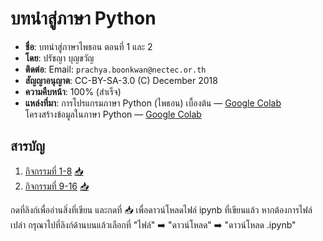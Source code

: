# บทนำสู่ภาษา Python

- **ชื่อ**: บทนำสู่ภาษาไพธอน ตอนที่ 1 และ 2
- **โดย**: ปรัชญา บุญขวัญ
- **ติดต่อ**: Email: `prachya.boonkwan@nectec.or.th`
- **สัญญาอนุญาต**: CC-BY-SA-3.0 (C) December 2018
- **ความคืบหน้า**: 100% (สำเร็จ)
- **แหล่งที่มา**: การโปรแกรมภาษา Python (ไพธอน) เบื้องต้น — [Google Colab](https://tinyurl.com/y9wmkgj5) <br/>โครงสร้างข้อมูลในภาษา Python — [Google Colab](https://tinyurl.com/ybn763lq)

## สารบัญ
1. [กิจกรรมที่ 1-8](./level-1-to-08) [📥](./level-1-to-08.ipynb)
2. [กิจกรรมที่ 9-16](./level-1-to-16) [📥](./level-1-to-16.ipynb)

กดที่ลิงก์เพื่ออ่านสิ่งที่เขียน และกดที่ 📥 เพื่อดาวน์โหลดไฟล์ ipynb ที่เขียนแล้ว หากต้องการไฟล์เปล่า กรุณาไปที่ลิงก์ด้านบนแล้วเลือกที่ "ไฟล์" ➡️ "ดาวน์โหลด" ➡️ "ดาวน์โหลด .ipynb"
